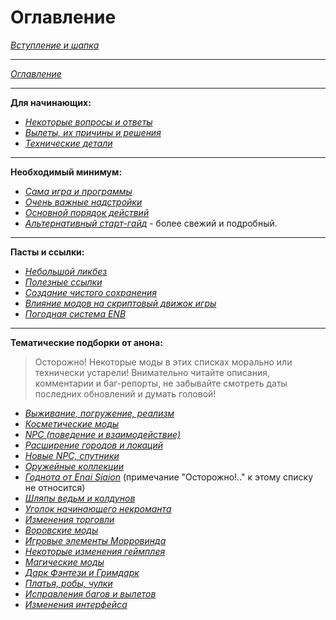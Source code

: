 # Оглавление

[*Вступление и шапка*](00_Вступление_и_шапка.md)

------

[*Оглавление*](01_Оглавление.md)

------

**Для начинающих:**

+ [*Некоторые вопросы и ответы*](01_For_Beginners/01_Некоторые_вопросы_и_ответы.md)
+ [*Вылеты, их причины и решения*](01_For_Beginners/02_Вылеты_их_причины_и_решения.md)
+ [*Технические детали*](01_For_Beginners/03_Технические_детали.md)

------

**Необходимый минимум:**

+ [*Сама игра и программы*](02_Minimum/01_Сама_игра_и_программы.md)
+ [*Очень важные надстройки*](02_Minimum/02_Очень_важные_надстройки.md)
+ [*Основной порядок действий*](02_Minimum/03_Основной_порядок_действий.md)
+ [*Альтернативный старт-гайд*](02_Minimum/04_Альтернативный_старт_гайд.md) - более свежий и подробный.

------

**Пасты и ссылки:**

+ [*Небольшой ликбез*](03_Texts_And_Links/01_Небольшой_ликбез.md)
+ [*Полезные ссылки*](03_Texts_And_Links/02_Полезные_ссылки.md)
+ [*Создание чистого сохранения*](03_Texts_And_Links/03_Создание_чистого_сохранения.md)
+ [*Влияние модов на скриптовый движок игры*](03_Texts_And_Links/04_Влияние_модов_на_скриптовый_движок_игры.md)
+ [*Погодная система ENB*](03_Texts_And_Links/05_Погодная_система_ENB.md)

------

**Тематические подборки от анона:**

> Осторожно! Некоторые моды в этих списках морально или технически устарели! Внимательно читайте описания, комментарии и баг-репорты, не забывайте смотреть даты последних обновлений и думать головой!

+ [*Выживание, погружение, реализм*](04_Anon_Collection/01_Выживание_погружение_реализм.md)
+ [*Косметические моды*](04_Anon_Collection/02_Косметические_моды.md)
+ [*NPC (поведение и взаимодействие)*](04_Anon_Collection/03_NPC_поведение_и_взаимодействие.md)
+ [*Расширение городов и локаций*](04_Anon_Collection/04_Расширение_городов_и_локаций.md)
+ [*Новые NPC, спутники*](04_Anon_Collection/05_Новые_NPC_спутники.md)
+ [*Оружейные коллекции*](04_Anon_Collection/06_Оружейные_коллекции.md)
+ [*Годнота от Enai Siaion*](04_Anon_Collection/07_Годнота_от_Enai_Siaion.md) (примечание "Осторожно!.." к этому списку не относится)
+ [*Шляпы ведьм и колдунов*](04_Anon_Collection/08_Шляпы_ведьм_и_колдунов.md)
+ [*Уголок начинающего некроманта*](04_Anon_Collection/09_Уголок_начинающего_некроманта.md)
+ [*Изменения торговли*](04_Anon_Collection/10_Изменения_торговли.md)
+ [*Воровские моды*](04_Anon_Collection/11_Воровские_моды.md)
+ [*Игровые элементы Морровинда*](04_Anon_Collection/12_Игровые_элементы_Морровинда.md)
+ [*Некоторые изменения геймплея*](04_Anon_Collection/13_Некоторые_изменения_геймплея.md)
+ [*Магические моды*](04_Anon_Collection/14_Магические_моды.md)
+ [*Дарк Фэнтези и Гримдарк*](04_Anon_Collection/15_Дарк_Фэнтези_и_Гримдарк.md)
+ [*Платья, робы, чулки*](04_Anon_Collection/16_Платья_робы_чулки.md)
+ [*Исправления багов и вылетов*](04_Anon_Collection/17_Исправления_багов_и_вылетов.md)
+ [*Изменения интерфейса*](04_Anon_Collection/18_Изменения_интерфейса.md)
